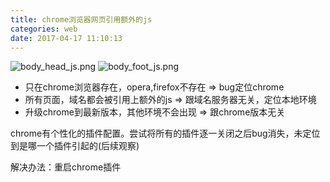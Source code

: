 ```yaml
---
title: chrome浏览器网页引用额外的js
categories: web
date: 2017-04-17 11:10:13
---
```



![body_head_js.png](/img/body_head_js.png)
![body_foot_js.png](/img/body_foot_js.png)

- 只在chrome浏览器存在，opera,firefox不存在 => bug定位chrome  
- 所有页面，域名都会被引用上额外的js => 跟域名服务器无关，定位本地环境
- 升级chrome到最新版本，其他环境不会出现 => 跟chrome版本无关

chrome有个性化的插件配置。尝试将所有的插件逐一关闭之后bug消失，未定位到是哪一个插件引起的(后续观察)  

解决办法：重启chrome插件